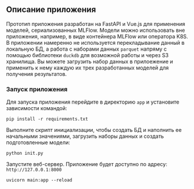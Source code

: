 ## Описание приложения
Прототип приложения разработан на FastAPI и Vue.js для применения моделей, сериализованных MLFlow. Модели можно использовать вне приложения, например, в виде контейнера MLFlow или оператора K8S. В приложении намеренно не используется перекладывание данный в локальную БД, а работа с наборами данных `parquet` напряму с помощью библиотеки `duckdb` для возможной работы и через S3 хранилища.
Вы можете загрузить набор данных в прилоежение и применить к нему каждую их трех разработанных моделей для получения результатов.

### Запуск приложения

Для запуска приложения перейдите в директорию `app` и установите зависимости командой:
```
pip install -r requirements.txt
```

Выполните скрипт инициализации, чтобы создать БД и наполнить ее начальными значениями, загрузить наборы данных и создать подготовленные модели:
```
python init.py
```

Запустите веб-сервер. Приложение будет доступно по адресу: `http://127.0.0.1:8000`
```
uvicorn main:app --reload
```